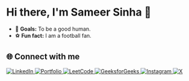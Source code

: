 # Hi there, I'm Sameer Sinha 👋

- 🥅 **Goals:** To be a good human.  
- ⚽ **Fun fact:** I am a football fan.


## 🌐 Connect with me  

<p align="left">
  <a href="https://www.linkedin.com/in/sameer-sinha-4b3a40174" target="_blank">
    <img src="https://img.shields.io/badge/LinkedIn-%230077B5.svg?&style=for-the-badge&logo=linkedin&logoColor=white" alt="LinkedIn" />
  </a>
  <a href="https://sameer-sinha.vercel.app" target="_blank">
    <img src="https://img.shields.io/badge/Portfolio-%23A020F0?style=for-the-badge&logo=About.me&logoColor=white" alt="Portfolio" />
  </a>
  <a href="https://leetcode.com/sameer882000" target="_blank">
    <img src="https://img.shields.io/badge/LeetCode-%23FFA116?style=for-the-badge&logo=LeetCode&logoColor=black" alt="LeetCode" />
  </a>
  <a href="https://auth.geeksforgeeks.org/user/sameer882000" target="_blank">
    <img src="https://img.shields.io/badge/GeeksforGeeks-%23298D46?style=for-the-badge&logo=geeksforgeeks&logoColor=white" alt="GeeksforGeeks" />
  </a>
  <a href="https://instagram.com/mai_hoon_sameer" target="_blank">
    <img src="https://img.shields.io/badge/Instagram-%23E4405F.svg?&style=for-the-badge&logo=Instagram&logoColor=white" alt="Instagram" />
  </a>
  <a href="https://x.com/mai_hoon_sameer" target="_blank">
    <img src="https://img.shields.io/badge/X-%23000000.svg?&style=for-the-badge&logo=x&logoColor=white" alt="X" />
  </a>
</p>

